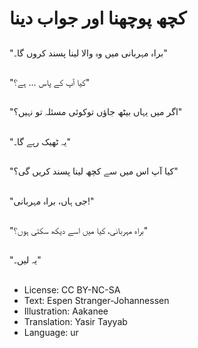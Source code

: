 # کچھ پوچھنا اور جواب دینا

##
"براہ مہربانی میں وہ والا لینا پسند کروں گا۔"

##
"کیا آپ کے پاس ... ہے؟"

##
"اگر میں یہاں بیٹھ جاؤں توکوئی مسئلہ تو نہیں؟"

##
"یہ ٹھیک رہے گا۔"

##
"کیا آپ اس میں سے کچھ لینا پسند کریں گی؟"

##
"جی ہاں، براہ مہربانی!"

##
"براہ مہربانی، کیا میں اسے دیکھ سکتی ہوں؟"

##
"یہ لیں۔"

##
* License: CC BY-NC-SA
* Text: Espen Stranger-Johannessen
* Illustration: Aakanee
* Translation: Yasir Tayyab
* Language: ur

